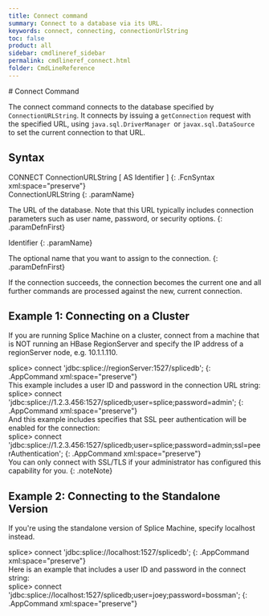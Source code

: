 ```yaml
---
title: Connect command
summary: Connect to a database via its URL.
keywords: connect, connecting, connectionUrlString
toc: false
product: all
sidebar: cmdlineref_sidebar
permalink: cmdlineref_connect.html
folder: CmdLineReference
---
```

<section>
<div class="TopicContent" data-swiftype-index="true" markdown="1">
# Connect Command

The <span class="AppCommand">connect</span> command connects to the
database specified by `ConnectionURLString`. It connects by issuing a
`getConnection` request with the specified URL, using
`java.sql.DriverManager `or `javax.sql.DataSource `to set the current
connection to that URL.

## Syntax

<div class="fcnWrapperWide" markdown="1">
    CONNECT ConnectionURLString
       [ AS Identifier ]
{: .FcnSyntax xml:space="preserve"}

</div>
<div class="paramList" markdown="1">
ConnectionURLString
{: .paramName}

The URL of the database. Note that this URL typically includes
connection parameters such as user name, password, or security options.
{: .paramDefnFirst}

Identifier
{: .paramName}

The optional name that you want to assign to the connection.
{: .paramDefnFirst}

</div>
If the connection succeeds, the connection becomes the current one and
all further commands are processed against the new, current connection.

## Example 1: Connecting on a Cluster

If you are running Splice Machine on a cluster, connect from a machine
that is NOT running an HBase RegionServer and specify the IP address of
a <span class="HighlightedCode">regionServer</span> node, e.g. <span
class="AppCommand">10.1.1.110</span>.

<div class="preWrapperWide" markdown="1">
    splice> connect 'jdbc:splice://regionServer:1527/splicedb';
{: .AppCommand xml:space="preserve"}

</div>
This example includes a user ID and password in the connection URL
string:

<div class="preWrapperWide" markdown="1">
    splice> connect 'jdbc:splice://1.2.3.456:1527/splicedb;user=splice;password=admin';
{: .AppCommand xml:space="preserve"}

</div>
And this example includes specifies that SSL peer authentication will be
enabled for the connection:

<div class="preWrapperWide" markdown="1">
    splice> connect 'jdbc:splice://1.2.3.456:1527/splicedb;user=splice;password=admin;ssl=peerAuthentication';
{: .AppCommand xml:space="preserve"}

</div>
You can only connect with SSL/TLS if your administrator has configured
this capability for you.
{: .noteNote}

## Example 2: Connecting to the Standalone Version

If you're using the standalone version of Splice Machine, specify <span
class="HighlightedCode">localhost</span> instead.

<div class="preWrapperWide" markdown="1">
    splice> connect 'jdbc:splice://localhost:1527/splicedb';
{: .AppCommand xml:space="preserve"}

</div>
Here is an example that includes a user ID and password in the connect
string:

<div class="preWrapperWide" markdown="1">
    splice> connect 'jdbc:splice://localhost:1527/splicedb;user=joey;password=bossman';
{: .AppCommand xml:space="preserve"}

</div>
</div>
</section>


